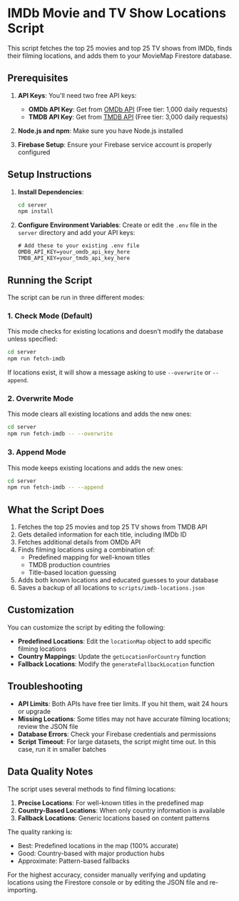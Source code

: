 # IMDb Movie and TV Show Locations Script

This script fetches the top 25 movies and top 25 TV shows from IMDb, finds their filming locations, and adds them to your MovieMap Firestore database.

## Prerequisites

1. **API Keys**: You'll need two free API keys:
   - **OMDb API Key**: Get from [OMDb API](http://www.omdbapi.com/apikey.aspx) (Free tier: 1,000 daily requests)
   - **TMDB API Key**: Get from [TMDB API](https://www.themoviedb.org/settings/api) (Free tier: 3,000 daily requests)

2. **Node.js and npm**: Make sure you have Node.js installed

3. **Firebase Setup**: Ensure your Firebase service account is properly configured

## Setup Instructions

1. **Install Dependencies**:
   ```bash
   cd server
   npm install
   ```

2. **Configure Environment Variables**:
   Create or edit the `.env` file in the `server` directory and add your API keys:

   ```
   # Add these to your existing .env file
   OMDB_API_KEY=your_omdb_api_key_here
   TMDB_API_KEY=your_tmdb_api_key_here
   ```

## Running the Script

The script can be run in three different modes:

### 1. Check Mode (Default)

This mode checks for existing locations and doesn't modify the database unless specified:

```bash
cd server
npm run fetch-imdb
```

If locations exist, it will show a message asking to use `--overwrite` or `--append`.

### 2. Overwrite Mode

This mode clears all existing locations and adds the new ones:

```bash
cd server
npm run fetch-imdb -- --overwrite
```

### 3. Append Mode

This mode keeps existing locations and adds the new ones:

```bash
cd server
npm run fetch-imdb -- --append
```

## What the Script Does

1. Fetches the top 25 movies and top 25 TV shows from TMDB API
2. Gets detailed information for each title, including IMDb ID
3. Fetches additional details from OMDb API
4. Finds filming locations using a combination of:
   - Predefined mapping for well-known titles
   - TMDB production countries
   - Title-based location guessing
5. Adds both known locations and educated guesses to your database
6. Saves a backup of all locations to `scripts/imdb-locations.json`

## Customization

You can customize the script by editing the following:

- **Predefined Locations**: Edit the `locationMap` object to add specific filming locations
- **Country Mappings**: Update the `getLocationForCountry` function
- **Fallback Locations**: Modify the `generateFallbackLocation` function

## Troubleshooting

- **API Limits**: Both APIs have free tier limits. If you hit them, wait 24 hours or upgrade
- **Missing Locations**: Some titles may not have accurate filming locations; review the JSON file
- **Database Errors**: Check your Firebase credentials and permissions
- **Script Timeout**: For large datasets, the script might time out. In this case, run it in smaller batches

## Data Quality Notes

The script uses several methods to find filming locations:

1. **Precise Locations**: For well-known titles in the predefined map
2. **Country-Based Locations**: When only country information is available
3. **Fallback Locations**: Generic locations based on content patterns

The quality ranking is:
- Best: Predefined locations in the map (100% accurate)
- Good: Country-based with major production hubs
- Approximate: Pattern-based fallbacks 

For the highest accuracy, consider manually verifying and updating locations using the Firestore console or by editing the JSON file and re-importing.